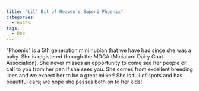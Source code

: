 ```yaml
---
title: "Lil’ Bit of Heaven’s Saponi Phoenix"
categories:
  - Goats 
tags:
  - Doe
---
```

“Phoenix” is a 5th generation mini nubian that we have had since she was a baby.  She is registered through the MDGA (Miniature Dairy Goat Association).  She never misses an opportunity to come see her people or call to you from her pen if she sees you.  She comes from excellent breeding lines and we expect her to be a great milker!  She is full of spots and has beautiful ears; we hope she passes both on to her kids!  
